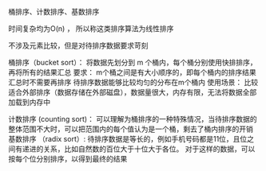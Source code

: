 桶排序、计数排序、基数排序

时间复杂均为O(n) ，  所以称这类排序算法为线性排序

不涉及元素比较，但是对待排序数据要求苛刻

桶排序（bucket sort）：
    将数据先划分到 m 个桶内，每个桶分别使用快排排序，再将所有的结果汇总
    要求：  m个桶之间是有大小顺序的，即每个桶内的排序结果汇总时不需要再排序
           待排序数据能够比较均匀的分布在m个桶内
    使用场景： 比较适合外部排序（数据存储在外部磁盘），数据量很大，内存有限，无法将数据全部加载到内存中
     
计数排序 (counting sort)：
    可以理解为桶排序的一种特殊情况，当待排序数据的整体范围不大时，可以把范围内的每个值认为是一个桶，剩去了桶内排序的开销
基数排序 （radix sort）:
    待排序数据是等长的，例如手机号码都是11位，且位之间有递进的关系，比如自然数的百位大于十位大于各位。
    对于这样的数据，可以按每个位分别排序，以得到最终的结果
